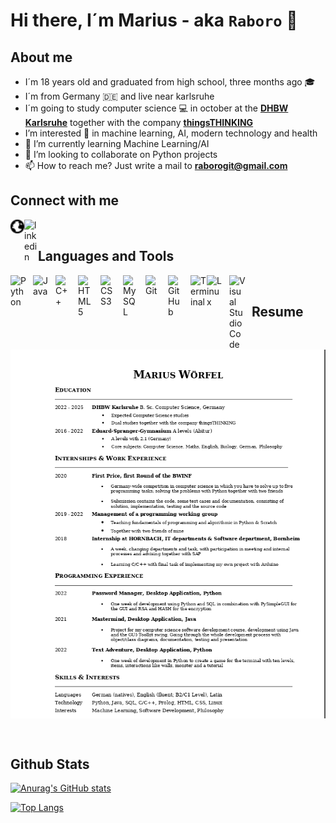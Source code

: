 # Hi there, I´m Marius - aka `Raboro` 👋

## About me 
- I´m 18 years old and graduated from high school, three months ago 🎓
- I´m from Germany 🇩🇪 and live near karlsruhe
- I´m going to study computer science 💻 in october at the **[DHBW Karlsruhe]** together with the company **[thingsTHINKING]**
- I’m interested 👀 in machine learning, AI, modern technology and health
- 🌱 I’m currently learning Machine Learning/AI
- 💞️ I’m looking to collaborate on Python projects
- 📫 How to reach me? Just write a mail to **raborogit@gmail.com**


## Connect with me

[<img align="left" alt="website" width="22px" src="https://raw.githubusercontent.com/iconic/open-iconic/master/svg/globe.svg" />][website]
[<img align="left" alt="linkedin" width="22px" src="https://cdn.jsdelivr.net/npm/simple-icons@v3/icons/linkedin.svg" />][linkedin]

<br />

## Languages and Tools

[<img align="left" alt="Python" width="26px" src="https://cdn.jsdelivr.net/gh/devicons/devicon/icons/python/python-original.svg" style="padding-right:10px;" />][no_link]

[<img align="left" alt="Java" width="26px" src="https://cdn.jsdelivr.net/gh/devicons/devicon/icons/java/java-original.svg"  style="padding-right:10px;" />][no_link]

[<img align="left" alt="C++" width="26px" src="https://cdn.jsdelivr.net/gh/devicons/devicon/icons/cplusplus/cplusplus-original.svg" style="padding-right:10px;" />][no_link]

[<img align="left" alt="HTML5" width="26px" src="https://cdn.jsdelivr.net/gh/devicons/devicon/icons/html5/html5-original.svg" style="padding-right:10px;" />][no_link]

[<img align="left" alt="CSS3" width="26px" src="https://cdn.jsdelivr.net/gh/devicons/devicon/icons/css3/css3-original.svg" style="padding-right:10px;" />][no_link]

[<img align="left" alt="MySQL" width="26px" src="https://cdn.jsdelivr.net/gh/devicons/devicon/icons/mysql/mysql-original.svg" style="padding-right:10px;" />][no_link]

[<img align="left" alt="Git" width="26px" src="https://cdn.jsdelivr.net/gh/devicons/devicon/icons/git/git-original.svg" style="padding-right:10px;" />][no_link]

[<img align="left" alt="GitHub" width="26px" src="https://user-images.githubusercontent.com/3369400/139447912-e0f43f33-6d9f-45f8-be46-2df5bbc91289.png" style="padding-right:10px;" />][no_link]

[<img align="left" alt="Terminal" width="26px" src="https://cdn.jsdelivr.net/npm/simple-icons@7.4.0/icons/gnometerminal.svg" />][no_link]

[<img align="left" alt="Linux" width="26px" src="https://cdn.jsdelivr.net/gh/devicons/devicon/icons/linux/linux-original.svg" style="padding-right:10px;" />][no_link]

[<img align="left" alt="Visual Studio Code" width="26px" src="https://cdn.jsdelivr.net/gh/devicons/devicon/icons/vscode/vscode-original.svg" style="padding-right:10px;" />][no_link]

<br />

## Resume
[<img align="center" src="https://github.com/Raboro/Raboro/blob/main/resume_raboro.png"/>][no_link]

<br />

## Github Stats

[![Anurag's GitHub stats](https://github-readme-stats.vercel.app/api?username=Raboro)](https://github.com/anuraghazra/github-readme-stats)

[![Top Langs](https://github-readme-stats.vercel.app/api/top-langs/?username=Raboro&langs_count=8)](https://github.com/anuraghazra/github-readme-stats)



[DHBW Karlsruhe]:https://www.karlsruhe.dhbw.de/startseite.html
[thingsTHINKING]: https://www.semantha.de/
[website]: https://mariuswoerfel.netlify.app/
[linkedin]: https://www.linkedin.com/in/marius-woerfel-bb35191b5/
[no_link]: https://github.com/Raboro
